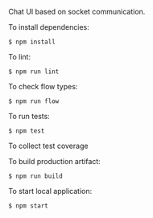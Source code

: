 Chat UI based on socket communication.

To install dependencies:
```
$ npm install
```

To lint:
```
$ npm run lint
```

To check flow types:
```
$ npm run flow
```

To run tests:
```
$ npm test
```

To collect test coverage

To build production artifact:
```
$ npm run build
```

To start local application:
```
$ npm start
```
